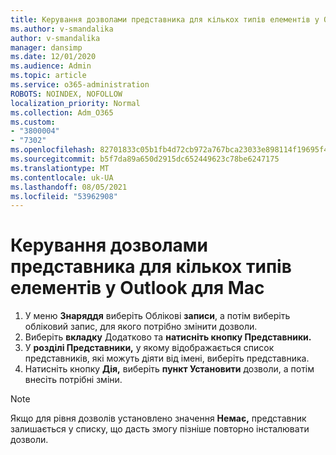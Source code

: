 ```yaml
---
title: Керування дозволами представника для кількох типів елементів у Outlook для Mac
ms.author: v-smandalika
author: v-smandalika
manager: dansimp
ms.date: 12/01/2020
ms.audience: Admin
ms.topic: article
ms.service: o365-administration
ROBOTS: NOINDEX, NOFOLLOW
localization_priority: Normal
ms.collection: Adm_O365
ms.custom:
- "3800004"
- "7302"
ms.openlocfilehash: 82701833c05b1fb4d72cb972a767bca23033e898114f19695f42a116239c2221
ms.sourcegitcommit: b5f7da89a650d2915dc652449623c78be6247175
ms.translationtype: MT
ms.contentlocale: uk-UA
ms.lasthandoff: 08/05/2021
ms.locfileid: "53962908"
---
```

# <a name="manage-delegate-permissions-for-multiple-item-types-in-outlook-for-mac"></a>Керування дозволами представника для кількох типів елементів у Outlook для Mac

1. У меню **Знаряддя** виберіть Облікові **записи**, а потім виберіть обліковий запис, для якого потрібно змінити дозволи.
2. Виберіть **вкладку** Додатково та **натисніть кнопку Представники.**
3. У **розділі Представники,** у якому відображається список представників, які можуть діяти від імені, виберіть представника.
4. Натисніть кнопку **Дія,** виберіть **пункт Установити** дозволи, а потім внесіть потрібні зміни.

> [!NOTE]
> Якщо для рівня дозволів установлено значення **Немає,** представник залишається у списку, що дасть змогу пізніше повторно інсталювати дозволи.
